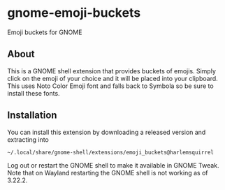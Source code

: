 # gnome-emoji-buckets
Emoji buckets for GNOME

## About
This is a GNOME shell extension that provides buckets of emojis. Simply click on the emoji of your choice and it will be placed into your clipboard.
This uses Noto Color Emoji font and falls back to Symbola so be sure to install these fonts. 

## Installation
You can install this extension by downloading a released version and extracting into

```
~/.local/share/gnome-shell/extensions/emoji_buckets@harlemsquirrel
```

Log out or restart the GNOME shell to make it available in GNOME Tweak. Note that on Wayland restarting the GNOME shell is not working as of 3.22.2.
